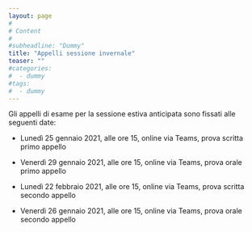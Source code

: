 ```yaml
---
layout: page
#
# Content
#
#subheadline: "Dummy"
title: "Appelli sessione invernale"
teaser: ""
#categories:
#  - dummy
#tags:
#  - dummy
---
```

Gli appelli di esame per la sessione estiva anticipata sono fissati alle seguenti date:

-  Lunedì 25 gennaio 2021, alle ore 15, online via Teams, prova scritta primo appello

-  Venerdì 29 gennaio 2021, alle ore 15, online via Teams, prova orale primo appello

-  Lunedì 22 febbraio 2021, alle ore 15, online via Teams, prova scritta secondo appello

-  Venerdì 26 gennaio 2021, alle ore 15, online via Teams, prova orale secondo appello